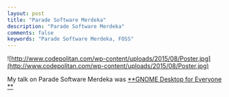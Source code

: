 ```yaml
---
layout: post
title: "Parade Software Merdeka"
description: "Parade Software Merdeka"
comments: false
keywords: "Parade Software Merdeka, FOSS"
---
```

![http://www.codepolitan.com/wp-content/uploads/2015/08/Poster.jpg](http://www.codepolitan.com/wp-content/uploads/2015/08/Poster.jpg)

My talk on Parade Software Merdeka was [**GNOME Desktop for Everyone **](http://www.slideshare.net/cho2marsmellow/gnometm-desktop-for-everyone)
